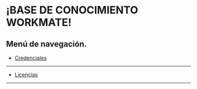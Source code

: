 <link rel="stylesheet" type="text/css" href="/css/styles.css">

# ¡BASE DE CONOCIMIENTO WORKMATE!

## Menú de navegación.

- [Credenciales](./credenciales.md)
---
- [Licencias](./licencias.md)
---


